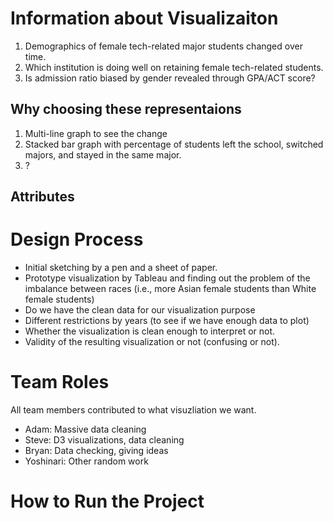 # Information about Visualizaiton
1. Demographics of female tech-related major students changed over time. 
1. Which institution is doing well on retaining female tech-related students. 
1. Is admission ratio biased by gender revealed through GPA/ACT score?

## Why choosing these representaions
1. Multi-line graph to see the change 
1. Stacked bar graph with percentage of students left the school, switched majors, and stayed in the same major. 
1. ?

## Attributes


# Design Process
* Initial sketching by a pen and a sheet of paper.
* Prototype visualization by Tableau and finding out the problem of the imbalance between races (i.e., more Asian female students than White female students)
* Do we have the clean data for our visualization purpose
* Different restrictions by years (to see if we have enough data to plot)
* Whether the visualization is clean enough to interpret or not. 
* Validity of the resulting visualization or not (confusing or not).

# Team Roles
All team members contributed to what visuzliation we want.
* Adam: Massive data cleaning
* Steve: D3 visualizations, data cleaning
* Bryan: Data checking, giving ideas
* Yoshinari: Other random work 

# How to Run the Project

